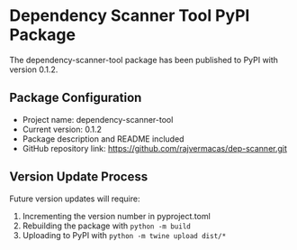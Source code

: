 # Dependency Scanner Tool PyPI Package

The dependency-scanner-tool package has been published to PyPI with version 0.1.2.

## Package Configuration
- Project name: dependency-scanner-tool
- Current version: 0.1.2
- Package description and README included
- GitHub repository link: https://github.com/rajvermacas/dep-scanner.git

## Version Update Process
Future version updates will require:
1. Incrementing the version number in pyproject.toml
2. Rebuilding the package with `python -m build`
3. Uploading to PyPI with `python -m twine upload dist/*`
